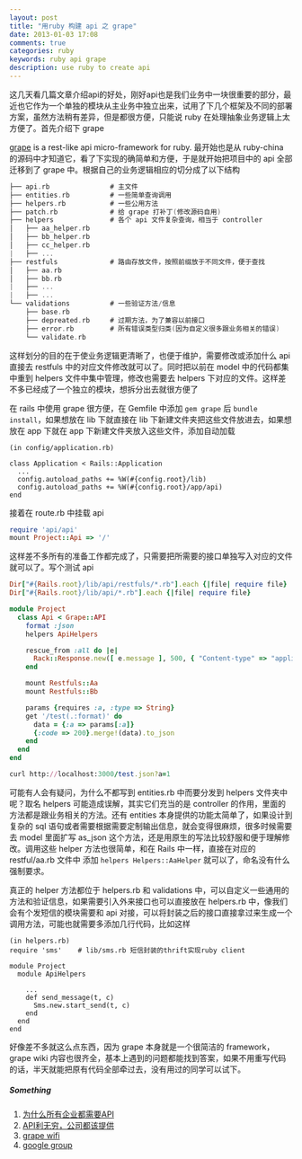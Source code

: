 ```yaml
---
layout: post
title: "用ruby 构建 api 之 grape"
date: 2013-01-03 17:08
comments: true
categories: ruby
keywords: ruby api grape
description: use ruby to create api
---
```

这几天看几篇文章介绍api的好处，刚好api也是我们业务中一块很重要的部分，最近也它作为一个单独的模块从主业务中独立出来，试用了下几个框架及不同的部署方案，虽然方法稍有差异，但是都很方便，只能说 ruby 在处理抽象业务逻辑上太方便了。首先介绍下 grape

<!--more-->

[grape](https://github.com/intridea/grape) is a rest-like api micro-framework for ruby. 最开始也是从 ruby-china 的源码中才知道它，看了下实现的确简单和方便，于是就开始把项目中的 api 全部迁移到了 grape 中。根据自己的业务逻辑相应的切分成了以下结构

```c
├── api.rb               # 主文件
├── entities.rb          # 一些简单查询调用
├── helpers.rb           # 一些公用方法
├── patch.rb             # 给 grape 打补丁(修改源码自用)
├── helpers              # 各个 api 文件复杂查询，相当于 controller 
│   ├── aa_helper.rb		
│   ├── bb_helper.rb
│   ├── cc_helper.rb
|   ├── ...
├── restfuls             # 路由存放文件，按照前缀放于不同文件，便于查找
│   ├── aa.rb
│   ├── bb.rb
|   ├── ...
|   ├── ...
└── validations          # 一些验证方法/信息
    ├── base.rb
    ├── depreated.rb     # 过期方法，为了兼容以前接口
    ├── error.rb         # 所有错误类型归类(因为自定义很多跟业务相关的错误)
    └── validate.rb
```

这样划分的目的在于使业务逻辑更清晰了，也便于维护，需要修改或添加什么 api 直接去 restfuls 中的对应文件修改就可以了。同时把以前在 model 中的代码都集中重到 helpers 文件中集中管理，修改也需要去 helpers 下对应的文件。这样差不多已经成了一个独立的模块，想拆分出去就很方便了

在 rails 中使用 grape 很方便，在 Gemfile 中添加 `gem grape` 后 `bundle install`，如果想放在 lib 下就直接在 lib 下新建文件夹把这些文件放进去，如果想放在 app 下就在 app 下新建文件夹放入这些文件，添加自动加载

```
(in config/application.rb)

class Application < Rails::Application
  ...
  config.autoload_paths += %W(#{config.root}/lib)
  config.autoload_paths += %W(#{config.root}/app/api)
end
```

接着在 route.rb 中挂载 api

```ruby
require 'api/api'
mount Project::Api => '/'
```

这样差不多所有的准备工作都完成了，只需要把所需要的接口单独写入对应的文件就可以了。写个测试 api

```ruby
Dir["#{Rails.root}/lib/api/restfuls/*.rb"].each {|file| require file}
Dir["#{Rails.root}/lib/api/*.rb"].each {|file| require file}

module Project
  class Api < Grape::API
    format :json                    
    helpers ApiHelpers              

    rescue_from :all do |e|
      Rack::Response.new([ e.message ], 500, { "Content-type" => "application/json" }).finish
    end

    mount Restfuls::Aa
    mount Restfuls::Bb

    params {requires :a, :type => String}
    get '/test(.:format)' do
      data = {:a => params[:a]}
      {:code => 200}.merge!(data).to_json
    end
  end
end
```

```ruby
curl http://localhost:3000/test.json?a=1
```

可能有人会有疑问，为什么不都写到 entities.rb 中而要分发到 helpers 文件夹中呢？取名 helpers 可能造成误解，其实它们充当的是 controller 的作用，里面的方法都是跟业务相关的方法。还有 entities 本身提供的功能太简单了，如果设计到复杂的 sql 语句或者需要根据需要定制输出信息，就会变得很麻烦，很多时候需要去 model 里面扩写 as_json 这个方法，还是用原生的写法比较舒服和便于理解修改。调用这些 helper 方法也很简单，和在 Rails 中一样，直接在对应的 restful/aa.rb 文件中 添加 `helpers Helpers::AaHelper` 就可以了，命名没有什么强制要求。

真正的 helper 方法都位于 helpers.rb 和 validations 中，可以自定义一些通用的方法和验证信息，如果需要引入外来接口也可以直接放在 helpers.rb 中，像我们会有个发短信的模块需要和 api 对接，可以将封装之后的接口直接拿过来生成一个调用方法，可能也就需要多添加几行代码，比如这样

```
(in helpers.rb)
require 'sms'    # lib/sms.rb 短信封装的thrift实现ruby client

module Project
  module ApiHelpers
  
    ...
    def send_message(t, c)
      Sms.new.start_send(t, c)
    end
  end
end
```

好像差不多就这么点东西，因为 grape 本身就是一个很简洁的 framework，grape wiki 内容也很齐全，基本上遇到的问题都能找到答案，如果不用重写代码的话，半天就能把原有代码全部牵过去，没有用过的同学可以试下。

##### Something

1. [为什么所有企业都需要API](http://www.ctocio.com/ccnews/3512.html)
2. [API利无穷，公司都该提供](http://tech2ipo.com/56814)
3. [grape wifi](https://github.com/intridea/grape/wiki)
4. [google group](https://groups.google.com/forum/?fromgroups#!forum/ruby-grape)